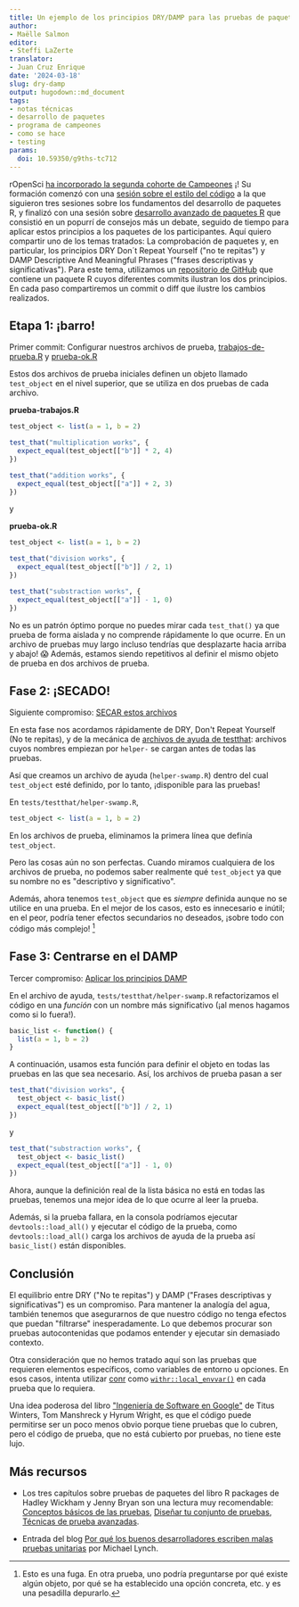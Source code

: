 ```yaml
---
title: Un ejemplo de los principios DRY/DAMP para las pruebas de paquetes
author:
- Maëlle Salmon
editor:
- Steffi LaZerte
translator:
- Juan Cruz Enrique
date: '2024-03-18'
slug: dry-damp
output: hugodown::md_document
tags:
- notas técnicas
- desarrollo de paquetes
- programa de campeones
- como se hace
- testing
params:
  doi: 10.59350/g9ths-tc712
---
```


rOpenSci [ha incorporado la segunda cohorte de Campeones](/blog/2024/02/15/champions-program-champions-2024/) ¡!
Su formación comenzó con una [sesión sobre el estilo del código](/blog/2024/02/22/beautiful-code/) a la que siguieron tres sesiones sobre los fundamentos del desarrollo de paquetes R, y finalizó con una sesión sobre [desarrollo avanzado de paquetes R](https://rpkgdev-rocket-2024.netlify.app/) que consistió en un popurrí de consejos más un debate, seguido de tiempo para aplicar estos principios a los paquetes de los participantes.
Aquí quiero compartir uno de los temas tratados: La comprobación de paquetes y, en particular, los principios DRY Don´t Repeat Yourself ("no te repitas") y DAMP Descriptive And Meaningful Phrases ("frases descriptivas y significativas").
Para este tema, utilizamos un [repositorio de GitHub](https://github.com/maelle/swamp) que contiene un paquete R cuyos diferentes commits ilustran los dos principios. En cada paso compartiremos un commit o diff que ilustre los cambios realizados.

## Etapa 1: ¡barro!

Primer commit: Configurar nuestros archivos de prueba, [trabajos-de-prueba.R](https://github.com/maelle/swamp/blob/c67cc053cafb2cc5f5125cbc745b2f392a84e3df/tests/testthat/test-works.R) y [prueba-ok.R](https://github.com/maelle/swamp/blob/c67cc053cafb2cc5f5125cbc745b2f392a84e3df/tests/testthat/test-ok.R)

Estos dos archivos de prueba iniciales definen un objeto llamado `test_object` en el nivel superior, que se utiliza en dos pruebas de cada archivo.

**prueba-trabajos.R**

```r
test_object <- list(a = 1, b = 2)

test_that("multiplication works", {
  expect_equal(test_object[["b"]] * 2, 4)
})

test_that("addition works", {
  expect_equal(test_object[["a"]] + 2, 3)
})
```

y

**prueba-ok.R**

```r
test_object <- list(a = 1, b = 2)

test_that("division works", {
  expect_equal(test_object[["b"]] / 2, 1)
})

test_that("substraction works", {
  expect_equal(test_object[["a"]] - 1, 0)
})
```

No es un patrón óptimo porque no puedes mirar cada `test_that()` ya que prueba de forma aislada y no comprende rápidamente lo que ocurre.
En un archivo de pruebas muy largo incluso tendrías que desplazarte hacia arriba y abajo! :scream:
Además, estamos siendo repetitivos al definir el mismo objeto de prueba en dos archivos de prueba.

## Fase 2: ¡SECADO!

Siguiente compromiso: [SECAR estos archivos](https://github.com/maelle/swamp/commit/381f244f56f1837207f2150a7e76c70bd59c0422)

En esta fase nos acordamos rápidamente de DRY, Don't Repeat Yourself (No te repitas), y de la mecánica de [archivos de ayuda de testthat](https://blog.r-hub.io/2020/11/18/testthat-utility-belt/):
archivos cuyos nombres empiezan por `helper-` se cargan antes de todas las pruebas.

Así que creamos un archivo de ayuda (`helper-swamp.R`) dentro del cual `test_object` esté definido, por lo tanto, ¡disponible para las pruebas!

En `tests/testthat/helper-swamp.R`,

```r
test_object <- list(a = 1, b = 2)
```

En los archivos de prueba, eliminamos la primera línea que definía `test_object`.

Pero las cosas aún no son perfectas.
Cuando miramos cualquiera de los archivos de prueba, no podemos saber realmente qué `test_object` ya que su nombre no es "descriptivo y significativo".

Además, ahora tenemos `test_object` que es *siempre* definida aunque no se utilice en una prueba.
 En el mejor de los casos, esto es innecesario e inútil; en el peor, podría tener efectos secundarios no deseados, ¡sobre todo con código más complejo! [^leak]

[^leak]: Esto es una fuga. En otra prueba, uno podría preguntarse por qué existe algún objeto, por qué se ha establecido una opción concreta, etc. y es una pesadilla depurarlo.

## Fase 3: Centrarse en el DAMP

Tercer compromiso: [Aplicar los principios DAMP](https://github.com/maelle/swamp/commit/9cc08937e1cabf112955004212e1d0bccf2ccda4)

En el archivo de ayuda, `tests/testthat/helper-swamp.R` refactorizamos el código en una *función* con un nombre más significativo (¡al menos hagamos como si lo fuera!).

```r
basic_list <- function() {
  list(a = 1, b = 2)
}
```

A continuación, usamos esta función para definir el objeto en todas las pruebas en las que sea necesario.
Así, los archivos de prueba pasan a ser

```r
test_that("division works", {
  test_object <- basic_list()
  expect_equal(test_object[["b"]] / 2, 1)
})
```

y

```r
test_that("substraction works", {
  test_object <- basic_list()
  expect_equal(test_object[["a"]] - 1, 0)
})
```

Ahora, aunque la definición real de la lista básica no está en todas las pruebas, tenemos una mejor idea de lo que ocurre al leer la prueba.

Además, si la prueba fallara, en la consola podríamos ejecutar `devtools::load_all()` y ejecutar el código de la prueba, como `devtools::load_all()` carga los archivos de ayuda de la prueba así `basic_list()` están disponibles.

## Conclusión

El equilibrio entre DRY ("No te repitas") y DAMP ("Frases descriptivas y significativas") es un compromiso.
Para mantener la analogía del agua, también tenemos que asegurarnos de que nuestro código no tenga efectos que puedan "filtrarse" inesperadamente.
Lo que debemos procurar son pruebas autocontenidas que podamos entender y ejecutar sin demasiado contexto.

Otra consideración que no hemos tratado aquí son las pruebas que requieren elementos específicos, como variables de entorno u opciones. En esos casos, intenta utilizar [conr](https://withr.r-lib.org/) como [`withr::local_envvar()`](https://withr.r-lib.org/reference/with_envvar.html) en cada prueba que lo requiera.

Una idea poderosa del libro ["Ingeniería de Software en Google"](https://www.oreilly.com/library/view/software-engineering-at/9781492082781/) de Titus Winters, Tom Manshreck y Hyrum Wright, es que el código puede permitirse ser un poco menos obvio porque tiene pruebas que lo cubren, pero el código de prueba, que no está cubierto por pruebas, no tiene este lujo.

## Más recursos

- Los tres capítulos sobre pruebas de paquetes del libro R packages de Hadley Wickham y Jenny Bryan son una lectura muy recomendable: [Conceptos básicos de las pruebas](https://r-pkgs.org/testing-basics.html), [Diseñar tu conjunto de pruebas](https://r-pkgs.org/testing-design.html), [Técnicas de prueba avanzadas](https://r-pkgs.org/testing-advanced.html).

- Entrada del blog [Por qué los buenos desarrolladores escriben malas pruebas unitarias](https://mtlynch.io/good-developers-bad-tests/) por Michael Lynch.


